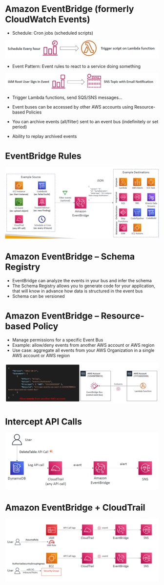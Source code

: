 # Amazon EventBridge (formerly CloudWatch Events)

- Schedule: Cron jobs (scheduled scripts)

![image](./21_03_EventBridge_Schedule.png)

- Event Pattern: Event rules to react to a service doing something

![image](./21_03_EventBridge_Event.png)

- Trigger Lambda functions, send SQS/SNS messages…

- Event buses can be accessed by other AWS accounts using Resource-based Policies
- You can archive events (all/filter) sent to an event bus (indefinitely or set period)
- Ability to replay archived events

# EventBridge Rules

![image](./21_03_EventBridge_Rule.png)

# Amazon EventBridge – Schema Registry

- EventBridge can analyze the events in your bus and infer the schema
- The Schema Registry allows you to generate code for your application, that will know in advance how data is structured in the event bus
- Schema can be versioned

# Amazon EventBridge – Resource-based Policy

- Manage permissions for a specific Event Bus
- Example: allow/deny events from another AWS account or AWS region
- Use case: aggregate all events from your AWS Organization in a single AWS account or AWS region

![image](./21_03_EventBridge_RBAC.png)

# Intercept API Calls

![image](./21_03_EventBridge_Intercept_API_Calls.png)

# Amazon EventBridge + CloudTrail

![image](./21_03_EventBridge+CloudTrail.png)
